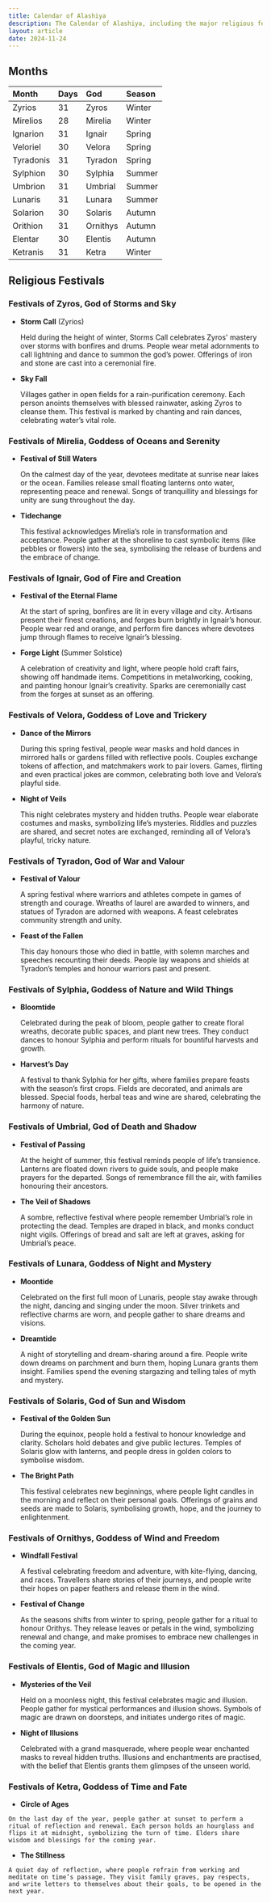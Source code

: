 ```yaml
---
title: Calendar of Alashiya
description: The Calendar of Alashiya, including the major religious festivals celebrated in honour of the major gods and goddesses.
layout: article
date: 2024-11-24
---
```


## Months

| Month | Days | God | Season | 
| :---- | :---- | :---- | :----|
| Zyrios | 31 | Zyros | Winter |
| Mirelios | 28 | Mirelia | Winter |
| Ignarion | 31 | Ignair | Spring |
| Veloriel | 30 | Velora | Spring |
| Tyradonis | 31 | Tyradon | Spring |
| Sylphion | 30 | Sylphia | Summer |
| Umbrion | 31 | Umbrial | Summer |
| Lunaris | 31 | Lunara | Summer |
| Solarion | 30 | Solaris | Autumn |
| Orithion | 31 | Ornithys | Autumn |
| Elentar | 30 | Elentis | Autumn |
| Ketranis | 31 | Ketra | Winter |


## Religious Festivals

### Festivals of Zyros, God of Storms and Sky

   - **Storm Call** (Zyrios)  
     
        Held during the height of winter, Storms Call celebrates Zyros' mastery over storms with bonfires and drums. People wear metal adornments to call lightning and dance to summon the god’s power. Offerings of iron and stone are cast into a ceremonial fire.
   
   - **Sky Fall**

        Villages gather in open fields for a rain-purification ceremony. Each person anoints themselves with blessed rainwater, asking Zyros to cleanse them. This festival is marked by chanting and rain dances, celebrating water’s vital role.

### Festivals of Mirelia, Goddess of Oceans and Serenity

   - **Festival of Still Waters**
        
        On the calmest day of the year, devotees meditate at sunrise near lakes or the ocean. Families release small floating lanterns onto water, representing peace and renewal. Songs of tranquillity and blessings for unity are sung throughout the day.

   - **Tidechange**

        This festival acknowledges Mirelia’s role in transformation and acceptance. People gather at the shoreline to cast symbolic items (like pebbles or flowers) into the sea, symbolising the release of burdens and the embrace of change.

### Festivals of Ignair, God of Fire and Creation

   - **Festival of the Eternal Flame**
     
        At the start of spring, bonfires are lit in every village and city. Artisans present their finest creations, and forges burn brightly in Ignair’s honour. People wear red and orange, and perform fire dances where devotees jump through flames to receive Ignair’s blessing.

   - **Forge Light** (Summer Solstice)  

        A celebration of creativity and light, where people hold craft fairs, showing off handmade items. Competitions in metalworking, cooking, and painting honour Ignair’s creativity. Sparks are ceremonially cast from the forges at sunset as an offering.

### Festivals of Velora, Goddess of Love and Trickery

   - **Dance of the Mirrors**
     
        During this spring festival, people wear masks and hold dances in mirrored halls or gardens filled with reflective pools. Couples exchange tokens of affection, and matchmakers work to pair lovers. Games, flirting and even practical jokes are common, celebrating both love and Velora’s playful side.

   - **Night of Veils**
    
        This night celebrates mystery and hidden truths. People wear elaborate costumes and masks, symbolizing life’s mysteries. Riddles and puzzles are shared, and secret notes are exchanged, reminding all of Velora’s playful, tricky nature.

### Festivals of Tyradon, God of War and Valour

   - **Festival of Valour**
     
        A spring festival where warriors and athletes compete in games of strength and courage. Wreaths of laurel are awarded to winners, and statues of Tyradon are adorned with weapons. A feast celebrates community strength and unity.

   - **Feast of the Fallen**

        This day honours those who died in battle, with solemn marches and speeches recounting their deeds. People lay weapons and shields at Tyradon’s temples and honour warriors past and present.

### Festivals of Sylphia, Goddess of Nature and Wild Things

   - **Bloomtide**

        Celebrated during the peak of bloom, people gather to create floral wreaths, decorate public spaces, and plant new trees. They conduct dances to honour Sylphia and perform rituals for bountiful harvests and growth.

   - **Harvest’s Day**
        
        A festival to thank Sylphia for her gifts, where families prepare feasts with the season’s first crops. Fields are decorated, and animals are blessed. Special foods, herbal teas and wine are shared, celebrating the harmony of nature.

### Festivals of Umbrial, God of Death and Shadow

   - **Festival of Passing**
     
        At the height of summer, this festival reminds people of life’s transience. Lanterns are floated down rivers to guide souls, and people make prayers for the departed. Songs of remembrance fill the air, with families honouring their ancestors.

   - **The Veil of Shadows**
     
        A sombre, reflective festival where people remember Umbrial’s role in protecting the dead. Temples are draped in black, and monks conduct night vigils. Offerings of bread and salt are left at graves, asking for Umbrial’s peace.

### Festivals of Lunara, Goddess of Night and Mystery
   
   - **Moontide**

        Celebrated on the first full moon of Lunaris, people stay awake through the night, dancing and singing under the moon. Silver trinkets and reflective charms are worn, and people gather to share dreams and visions.

   - **Dreamtide**

        A night of storytelling and dream-sharing around a fire. People write down dreams on parchment and burn them, hoping Lunara grants them insight. Families spend the evening stargazing and telling tales of myth and mystery.

### Festivals of Solaris, God of Sun and Wisdom

   - **Festival of the Golden Sun**
     
        During the equinox, people hold a festival to honour knowledge and clarity. Scholars hold debates and give public lectures. Temples of Solaris glow with lanterns, and people dress in golden colors to symbolise wisdom.

   - **The Bright Path**
        
        This festival celebrates new beginnings, where people light candles in the morning and reflect on their personal goals. Offerings of grains and seeds are made to Solaris, symbolising growth, hope, and the journey to enlightenment.

### Festivals of Ornithys, Goddess of Wind and Freedom

   - **Windfall Festival**

        A festival celebrating freedom and adventure, with kite-flying, dancing, and races. Travellers share stories of their journeys, and people write their hopes on paper feathers and release them in the wind.

   - **Festival of Change**
    
        As the seasons shifts from winter to spring, people gather for a ritual to honour Orithys. They release leaves or petals in the wind, symbolizing renewal and change, and make promises to embrace new challenges in the coming year.

### Festivals of Elentis, God of Magic and Illusion

   - **Mysteries of the Veil**

        Held on a moonless night, this festival celebrates magic and illusion. People gather for mystical performances and illusion shows. Symbols of magic are drawn on doorsteps, and initiates undergo rites of magic.

   - **Night of Illusions**

        Celebrated with a grand masquerade, where people wear enchanted masks to reveal hidden truths. Illusions and enchantments are practised, with the belief that Elentis grants them glimpses of the unseen world.

### Festivals of Ketra, Goddess of Time and Fate

   - **Circle of Ages**
     
    On the last day of the year, people gather at sunset to perform a ritual of reflection and renewal. Each person holds an hourglass and flips it at midnight, symbolizing the turn of time. Elders share wisdom and blessings for the coming year.

   - **The Stillness**
     
    A quiet day of reflection, where people refrain from working and meditate on time’s passage. They visit family graves, pay respects, and write letters to themselves about their goals, to be opened in the next year.

